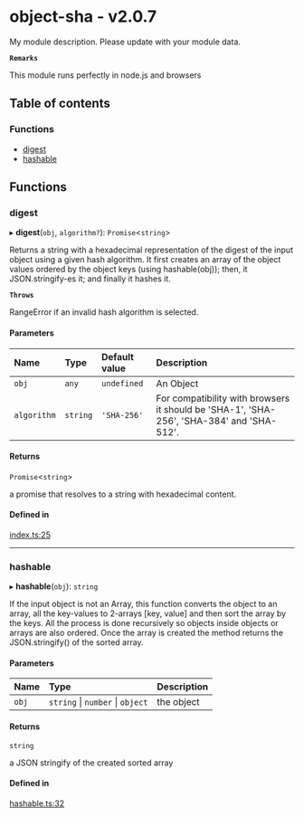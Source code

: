 # object-sha - v2.0.7

My module description. Please update with your module data.

**`Remarks`**

This module runs perfectly in node.js and browsers

## Table of contents

### Functions

- [digest](API.md#digest)
- [hashable](API.md#hashable)

## Functions

### digest

▸ **digest**(`obj`, `algorithm?`): `Promise`<`string`\>

Returns a string with a hexadecimal representation of the digest of the input object using a given hash algorithm.
It first creates an array of the object values ordered by the object keys (using hashable(obj));
then, it JSON.stringify-es it; and finally it hashes it.

**`Throws`**

RangeError if an invalid hash algorithm is selected.

#### Parameters

| Name | Type | Default value | Description |
| :------ | :------ | :------ | :------ |
| `obj` | `any` | `undefined` | An Object |
| `algorithm` | `string` | `'SHA-256'` | For compatibility with browsers it should be 'SHA-1', 'SHA-256', 'SHA-384' and 'SHA-512'. |

#### Returns

`Promise`<`string`\>

a promise that resolves to a string with hexadecimal content.

#### Defined in

[index.ts:25](https://github.com/juanelas/object-sha/blob/920e160/src/ts/index.ts#L25)

___

### hashable

▸ **hashable**(`obj`): `string`

If the input object is not an Array, this function converts the object to an array, all the key-values to 2-arrays [key, value] and then sort the array by the keys. All the process is done recursively so objects inside objects or arrays are also ordered. Once the array is created the method returns the JSON.stringify() of the sorted array.

#### Parameters

| Name | Type | Description |
| :------ | :------ | :------ |
| `obj` | `string` \| `number` \| `object` | the object |

#### Returns

`string`

a JSON stringify of the created sorted array

#### Defined in

[hashable.ts:32](https://github.com/juanelas/object-sha/blob/920e160/src/ts/hashable.ts#L32)
